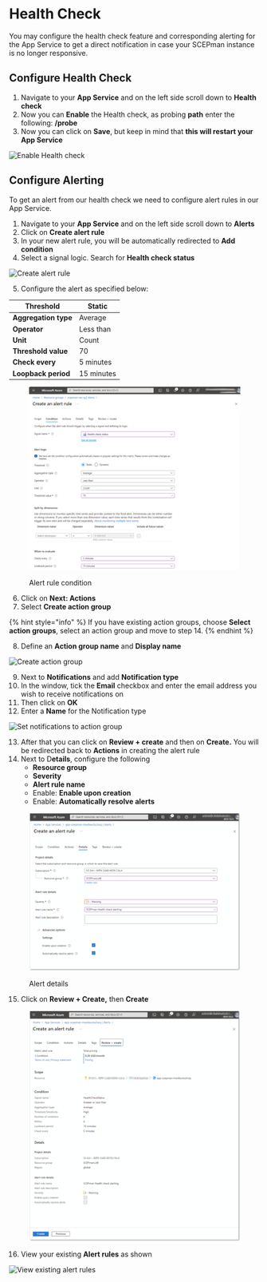 # Health Check

You may configure the health check feature and corresponding alerting for the App Service to get a direct notification in case your SCEPman instance is no longer responsive.

## Configure Health Check

1. Navigate to your **App Service** and on the left side scroll down to **Health check**
2. Now you can **Enable** the Health check, as probing **path** enter the following: **/probe**
3. Now you can click on **Save**, but keep in mind that **this will restart your App Service**

![Enable Health check](<../.gitbook/assets/2022-12-27 13\_04\_05.png>)

## Configure Alerting

To get an alert from our health check we need to configure alert rules in our App Service.

1. Navigate to your **App Service** and on the left side scroll down to **Alerts**
2. Click on **Create alert rule**
3. In your new alert rule, you will be automatically redirected to **Add condition**
4. Select a signal logic. Search for **Health check status**

![Create alert rule](<../.gitbook/assets/2022-12-27 12\_13\_22.png>)

5. Configure the alert as specified below:

| **Threshold**        | Static     |
| -------------------- | ---------- |
| **Aggregation type** | Average    |
| **Operator**         | Less than  |
| **Unit**             | Count      |
| **Threshold value**  | 70         |
| **Check every**      | 5 minutes  |
| **Loopback period**  | 15 minutes |

<figure><img src="../.gitbook/assets/image (41).png" alt=""><figcaption><p>Alert rule condition</p></figcaption></figure>

6. Click on **Next: Actions**
7. Select **Create action group**

{% hint style="info" %}
If you have existing action groups, choose **Select action groups**, select an action group and move to step 14.
{% endhint %}

8. Define an **Action group name** and **Display name**

![Create action group](<../.gitbook/assets/2022-12-27 12\_29\_38.png>)

9. Next to **Notifications** and add **Notification type**
10. In the window, tick the **Email** checkbox and enter the email address you wish to receive notifications on
11. Then click on **OK**
12. Enter a **Name** for the Notification type

![Set notifications to action group](../.gitbook/assets/screen-shot-2021-01-19-at-11.11.40.png)

13. After that you can click on **Review + create** and then on **Create.** You will be redirected back to **Actions** in creating the alert rule
14. Next to D**etails**, configure the following
    * **Resource group**
    * **Severity**
    * **Alert rule name**
    * Enable: **Enable upon creation**
    * Enable: **Automatically resolve alerts**

<figure><img src="../.gitbook/assets/2023-10-23 13_51_20-Create an alert rule.png" alt=""><figcaption><p>Alert details</p></figcaption></figure>

15. Click on **Review + Create,** then **Create**

<figure><img src="../.gitbook/assets/2023-10-23 13_55_02-Create an alert rule.png" alt=""><figcaption></figcaption></figure>

16. View your existing **Alert rules** as shown

![View existing alert rules](<../.gitbook/assets/2022-12-27 12\_46\_42.png>)
